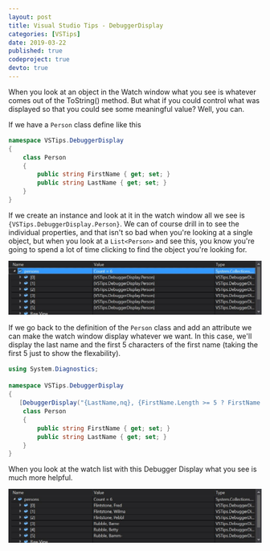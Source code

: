 ```yaml
---
layout: post
title: Visual Studio Tips - DebuggerDisplay
categories: [VSTips]
date: 2019-03-22
published: true
codeproject: true
devto: true
---
```


When you look at an object in the Watch window what you see is whatever comes out of the ToString() method. But what if you could control what was displayed so that you could see some meaningful value? Well, you can.

<!--more-->

If we have a `Person` class define like this

~~~ csharp
namespace VSTips.DebuggerDisplay
{
    class Person
    {
        public string FirstName { get; set; }
        public string LastName { get; set; }
    }
}
~~~

If we create an instance and look at it in the watch window all we see is `{VSTips.DebuggerDisplay.Person}`. We can of course drill in to see the individual properties, and that isn't so bad when you're looking at a single object, but when you look at a `List<Person>` and see this, you know you're going to spend a lot of time clicking to find the object you're looking for.

![alt text](/img/2019/NoDebuggerDisplay.jpg "Ojects dispalyed without DebuggerDisplay attribute")

If we go back to the definition of the `Person` class and add an attribute we can make the watch window display whatever we want. In this case, we'll display the last name and the first 5 characters of the first name (taking the first 5 just to show the flexability).

~~~ csharp
using System.Diagnostics;

namespace VSTips.DebuggerDisplay
{
   [DebuggerDisplay("{LastName,nq}, {FirstName.Length >= 5 ? FirstName.Substring(0, 5) : FirstName,nq}")]
    class Person
    {
        public string FirstName { get; set; }
        public string LastName { get; set; }
    }
}
~~~

When you look at the watch list with this Debugger Display what you see is much more helpful.

![alt text](/img/2019/WithDebuggerDisplay.jpg "Ojects dispalyed without DebuggerDisplay attribute")